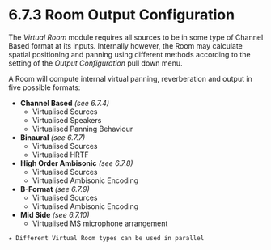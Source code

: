 # 6.7.3 Room Output Configuration

The _Virtual Room_ module requires all sources to be in some type of Channel Based
format at its inputs. Internally however, the Room may calculate spatial positioning
and panning using different methods according to the setting of the _Output Configuration_ pull down menu.

A Room will compute internal virtual panning, reverberation and output in five
possible formats:

- **Channel Based** _(see 6.7.4)_
    - Virtualised Sources
    - Virtualised Speakers
    - Virtualised Panning Behaviour
- **Binaural** _(see 6.7.7)_
    - Virtualised Sources
    - Virtualised HRTF
- **High Order Ambisonic** _(see 6.7.8)_
    - Virtualised Sources
    - Virtualised Ambisonic Encoding
- **B-Format** _(see 6.7.9)_
    - Virtualised Sources
    - Virtualised Ambisonic Encoding
- **Mid Side** _(see 6.7.10)_
    - Virtualised MS microphone arrangement

```
★ Different Virtual Room types can be used in parallel
```
